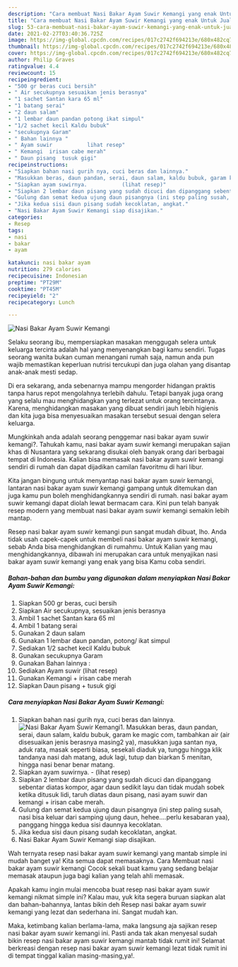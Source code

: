 ```yaml
---
description: "Cara membuat Nasi Bakar Ayam Suwir Kemangi yang enak Untuk Jualan"
title: "Cara membuat Nasi Bakar Ayam Suwir Kemangi yang enak Untuk Jualan"
slug: 53-cara-membuat-nasi-bakar-ayam-suwir-kemangi-yang-enak-untuk-jualan
date: 2021-02-27T03:40:36.725Z
image: https://img-global.cpcdn.com/recipes/017c2742f694213e/680x482cq70/nasi-bakar-ayam-suwir-kemangi-foto-resep-utama.jpg
thumbnail: https://img-global.cpcdn.com/recipes/017c2742f694213e/680x482cq70/nasi-bakar-ayam-suwir-kemangi-foto-resep-utama.jpg
cover: https://img-global.cpcdn.com/recipes/017c2742f694213e/680x482cq70/nasi-bakar-ayam-suwir-kemangi-foto-resep-utama.jpg
author: Philip Graves
ratingvalue: 4.4
reviewcount: 15
recipeingredient:
- "500 gr beras cuci bersih"
- " Air secukupnya sesuaikan jenis berasnya"
- "1 sachet Santan kara 65 ml"
- "1 batang serai"
- "2 daun salam"
- "1 lembar daun pandan potong ikat simpul"
- "1/2 sachet kecil Kaldu bubuk"
- "secukupnya Garam"
- " Bahan lainnya "
- " Ayam suwir           lihat resep"
- " Kemangi  irisan cabe merah"
- " Daun pisang  tusuk gigi"
recipeinstructions:
- "Siapkan bahan nasi gurih nya, cuci beras dan lainnya."
- "Masukkan beras, daun pandan, serai, daun salam, kaldu bubuk, garam ke magic com, tambahkan air (air disesuaikan jenis berasnya masing2 ya), masukkan juga santan nya, aduk rata, masak seperti biasa, sesekali diaduk ya, tunggu hingga klik tandanya nasi dah matang, aduk lagi, tutup dan biarkan 5 menitan, hingga nasi benar benar matang."
- "Siapkan ayam suwirnya.           (lihat resep)"
- "Siapkan 2 lembar daun pisang yang sudah dicuci dan dipanggang sebentar diatas kompor, agar daun sedikit layu dan tidak mudah sobek ketika ditusuk lidi, taruh diatas daun pisang, nasi ayam suwir dan kemangi + irisan cabe merah."
- "Gulung dan semat kedua ujung daun pisangnya (ini step paling susah, nasi bisa keluar dari samping ujung daun, hehee....perlu kesabaran yaa), panggang hingga kedua sisi daunnya kecoklatan."
- "Jika kedua sisi daun pisang sudah kecoklatan, angkat."
- "Nasi Bakar Ayam Suwir Kemangi siap disajikan."
categories:
- Resep
tags:
- nasi
- bakar
- ayam

katakunci: nasi bakar ayam 
nutrition: 279 calories
recipecuisine: Indonesian
preptime: "PT29M"
cooktime: "PT45M"
recipeyield: "2"
recipecategory: Lunch

---
```



![Nasi Bakar Ayam Suwir Kemangi](https://img-global.cpcdn.com/recipes/017c2742f694213e/680x482cq70/nasi-bakar-ayam-suwir-kemangi-foto-resep-utama.jpg)

Selaku seorang ibu, mempersiapkan masakan menggugah selera untuk keluarga tercinta adalah hal yang menyenangkan bagi kamu sendiri. Tugas seorang  wanita bukan cuman menangani rumah saja, namun anda pun wajib memastikan keperluan nutrisi tercukupi dan juga olahan yang disantap anak-anak mesti sedap.

Di era  sekarang, anda sebenarnya mampu mengorder hidangan praktis tanpa harus repot mengolahnya terlebih dahulu. Tetapi banyak juga orang yang selalu mau menghidangkan yang terlezat untuk orang tercintanya. Karena, menghidangkan masakan yang dibuat sendiri jauh lebih higienis dan kita juga bisa menyesuaikan masakan tersebut sesuai dengan selera keluarga. 



Mungkinkah anda adalah seorang penggemar nasi bakar ayam suwir kemangi?. Tahukah kamu, nasi bakar ayam suwir kemangi merupakan sajian khas di Nusantara yang sekarang disukai oleh banyak orang dari berbagai tempat di Indonesia. Kalian bisa memasak nasi bakar ayam suwir kemangi sendiri di rumah dan dapat dijadikan camilan favoritmu di hari libur.

Kita jangan bingung untuk menyantap nasi bakar ayam suwir kemangi, lantaran nasi bakar ayam suwir kemangi gampang untuk ditemukan dan juga kamu pun boleh menghidangkannya sendiri di rumah. nasi bakar ayam suwir kemangi dapat diolah lewat bermacam cara. Kini pun telah banyak resep modern yang membuat nasi bakar ayam suwir kemangi semakin lebih mantap.

Resep nasi bakar ayam suwir kemangi pun sangat mudah dibuat, lho. Anda tidak usah capek-capek untuk membeli nasi bakar ayam suwir kemangi, sebab Anda bisa menghidangkan di rumahmu. Untuk Kalian yang mau menghidangkannya, dibawah ini merupakan cara untuk menyajikan nasi bakar ayam suwir kemangi yang enak yang bisa Kamu coba sendiri.

<!--inarticleads1-->

##### Bahan-bahan dan bumbu yang digunakan dalam menyiapkan Nasi Bakar Ayam Suwir Kemangi:

1. Siapkan 500 gr beras, cuci bersih
1. Siapkan  Air secukupnya, sesuaikan jenis berasnya
1. Ambil 1 sachet Santan kara 65 ml
1. Ambil 1 batang serai
1. Gunakan 2 daun salam
1. Gunakan 1 lembar daun pandan, potong/ ikat simpul
1. Sediakan 1/2 sachet kecil Kaldu bubuk
1. Gunakan secukupnya Garam
1. Gunakan  Bahan lainnya :
1. Sediakan  Ayam suwir           (lihat resep)
1. Gunakan  Kemangi + irisan cabe merah
1. Siapkan  Daun pisang + tusuk gigi




<!--inarticleads2-->

##### Cara menyiapkan Nasi Bakar Ayam Suwir Kemangi:

1. Siapkan bahan nasi gurih nya, cuci beras dan lainnya.
<img src="https://img-global.cpcdn.com/steps/94bc99a02f715afa/160x128cq70/nasi-bakar-ayam-suwir-kemangi-langkah-memasak-1-foto.jpg" alt="Nasi Bakar Ayam Suwir Kemangi">1. Masukkan beras, daun pandan, serai, daun salam, kaldu bubuk, garam ke magic com, tambahkan air (air disesuaikan jenis berasnya masing2 ya), masukkan juga santan nya, aduk rata, masak seperti biasa, sesekali diaduk ya, tunggu hingga klik tandanya nasi dah matang, aduk lagi, tutup dan biarkan 5 menitan, hingga nasi benar benar matang.
1. Siapkan ayam suwirnya. -           (lihat resep)
1. Siapkan 2 lembar daun pisang yang sudah dicuci dan dipanggang sebentar diatas kompor, agar daun sedikit layu dan tidak mudah sobek ketika ditusuk lidi, taruh diatas daun pisang, nasi ayam suwir dan kemangi + irisan cabe merah.
1. Gulung dan semat kedua ujung daun pisangnya (ini step paling susah, nasi bisa keluar dari samping ujung daun, hehee....perlu kesabaran yaa), panggang hingga kedua sisi daunnya kecoklatan.
1. Jika kedua sisi daun pisang sudah kecoklatan, angkat.
1. Nasi Bakar Ayam Suwir Kemangi siap disajikan.




Wah ternyata resep nasi bakar ayam suwir kemangi yang mantab simple ini mudah banget ya! Kita semua dapat memasaknya. Cara Membuat nasi bakar ayam suwir kemangi Cocok sekali buat kamu yang sedang belajar memasak ataupun juga bagi kalian yang telah ahli memasak.

Apakah kamu ingin mulai mencoba buat resep nasi bakar ayam suwir kemangi nikmat simple ini? Kalau mau, yuk kita segera buruan siapkan alat dan bahan-bahannya, lantas bikin deh Resep nasi bakar ayam suwir kemangi yang lezat dan sederhana ini. Sangat mudah kan. 

Maka, ketimbang kalian berlama-lama, maka langsung aja sajikan resep nasi bakar ayam suwir kemangi ini. Pasti anda tak akan menyesal sudah bikin resep nasi bakar ayam suwir kemangi mantab tidak rumit ini! Selamat berkreasi dengan resep nasi bakar ayam suwir kemangi lezat tidak rumit ini di tempat tinggal kalian masing-masing,ya!.

